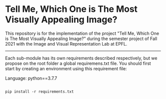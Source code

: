 # Tell Me, Which One is The Most Visually Appealing Image?
This repository is for the implementation of the project "Tell Me, Which One is The Most Visually Appealing Image?" during the semester project of Fall 2021 with the Image and Visual Representation Lab at EPFL. 

----

Each sub-module has its own requirements described respectively, but we propose on the root folder a global requiremens.txt file.
You should first start by creating an environment using this requirement file:

Language: python\==3.7.7

```

pip install -r requirements.txt

```